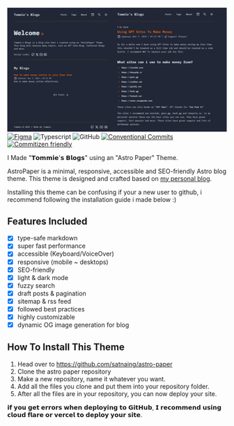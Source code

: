 ![AstroPaper](public/tommieblog.png)
[![Figma](https://img.shields.io/badge/Figma-F24E1E?style=for-the-badge&logo=figma&logoColor=white)](https://www.figma.com/community/file/1356898632249991861)
![Typescript](https://img.shields.io/badge/TypeScript-007ACC?style=for-the-badge&logo=typescript&logoColor=white)
![GitHub](https://img.shields.io/github/license/satnaing/astro-paper?color=%232F3741&style=for-the-badge)
[![Conventional Commits](https://img.shields.io/badge/Conventional%20Commits-1.0.0-%23FE5196?logo=conventionalcommits&logoColor=white&style=for-the-badge)](https://conventionalcommits.org)
[![Commitizen friendly](https://img.shields.io/badge/commitizen-friendly-brightgreen.svg?style=for-the-badge)](http://commitizen.github.io/cz-cli/)

I Made "𝗧𝗼𝗺𝗺𝗶𝗲'𝘀 𝗕𝗹𝗼𝗴𝘀" using an "Astro Paper" Theme.

AstroPaper is a minimal, responsive, accessible and SEO-friendly Astro blog theme. This theme is designed and crafted based on [my personal blog](https://tommieblogwebsite.pages.dev/).

Installing this theme can be confusing if your a new user to github, i recommend following the installation guide i made below :)

## Features Included

- [x] type-safe markdown
- [x] super fast performance
- [x] accessible (Keyboard/VoiceOver)
- [x] responsive (mobile ~ desktops)
- [x] SEO-friendly
- [x] light & dark mode
- [x] fuzzy search
- [x] draft posts & pagination
- [x] sitemap & rss feed
- [x] followed best practices
- [x] highly customizable
- [x] dynamic OG image generation for blog

## How To Install This Theme

1. Head over to https://github.com/satnaing/astro-paper
2. Clone the astro paper repository 
3. Make a new repository, name it whatever you want.
4. Add all the files you clone and put them into your repository folder.
5. After all the files are in your repository, you can now deploy your site.

𝗶𝗳 𝘆𝗼𝘂 𝗴𝗲𝘁 𝗲𝗿𝗿𝗼𝗿𝘀 𝘄𝗵𝗲𝗻 𝗱𝗲𝗽𝗹𝗼𝘆𝗶𝗻𝗴 𝘁𝗼 𝗚𝗶𝘁𝗛𝘂𝗯, 𝗜 𝗿𝗲𝗰𝗼𝗺𝗺𝗲𝗻𝗱 𝘂𝘀𝗶𝗻𝗴 𝗰𝗹𝗼𝘂𝗱 𝗳𝗹𝗮𝗿𝗲 𝗼𝗿 𝘃𝗲𝗿𝗰𝗲𝗹 𝘁𝗼 𝗱𝗲𝗽𝗹𝗼𝘆 𝘆𝗼𝘂𝗿 𝘀𝗶𝘁𝗲.

